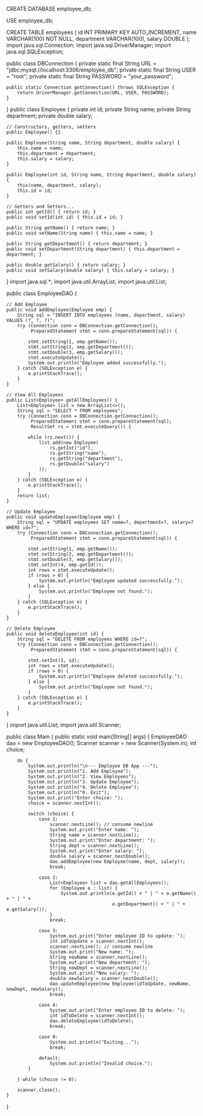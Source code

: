 CREATE DATABASE employee_db;

USE employee_db;

CREATE TABLE employees (
    id INT PRIMARY KEY AUTO_INCREMENT,
    name VARCHAR(100) NOT NULL,
    department VARCHAR(100),
    salary DOUBLE
);
import java.sql.Connection;
import java.sql.DriverManager;
import java.sql.SQLException;

public class DBConnection {
    private static final String URL = "jdbc:mysql://localhost:3306/employee_db";
    private static final String USER = "root";
    private static final String PASSWORD = "your_password";

    public static Connection getConnection() throws SQLException {
        return DriverManager.getConnection(URL, USER, PASSWORD);
    }
}
public class Employee {
    private int id;
    private String name;
    private String department;
    private double salary;

    // Constructors, getters, setters
    public Employee() {}

    public Employee(String name, String department, double salary) {
        this.name = name;
        this.department = department;
        this.salary = salary;
    }

    public Employee(int id, String name, String department, double salary) {
        this(name, department, salary);
        this.id = id;
    }

    // Getters and Setters...
    public int getId() { return id; }
    public void setId(int id) { this.id = id; }

    public String getName() { return name; }
    public void setName(String name) { this.name = name; }

    public String getDepartment() { return department; }
    public void setDepartment(String department) { this.department = department; }

    public double getSalary() { return salary; }
    public void setSalary(double salary) { this.salary = salary; }
}
import java.sql.*;
import java.util.ArrayList;
import java.util.List;

public class EmployeeDAO {

    // Add Employee
    public void addEmployee(Employee emp) {
        String sql = "INSERT INTO employees (name, department, salary) VALUES (?, ?, ?)";
        try (Connection conn = DBConnection.getConnection();
             PreparedStatement stmt = conn.prepareStatement(sql)) {
             
            stmt.setString(1, emp.getName());
            stmt.setString(2, emp.getDepartment());
            stmt.setDouble(3, emp.getSalary());
            stmt.executeUpdate();
            System.out.println("Employee added successfully.");
        } catch (SQLException e) {
            e.printStackTrace();
        }
    }

    // View All Employees
    public List<Employee> getAllEmployees() {
        List<Employee> list = new ArrayList<>();
        String sql = "SELECT * FROM employees";
        try (Connection conn = DBConnection.getConnection();
             PreparedStatement stmt = conn.prepareStatement(sql);
             ResultSet rs = stmt.executeQuery()) {
             
            while (rs.next()) {
                list.add(new Employee(
                    rs.getInt("id"),
                    rs.getString("name"),
                    rs.getString("department"),
                    rs.getDouble("salary")
                ));
            }
        } catch (SQLException e) {
            e.printStackTrace();
        }
        return list;
    }

    // Update Employee
    public void updateEmployee(Employee emp) {
        String sql = "UPDATE employees SET name=?, department=?, salary=? WHERE id=?";
        try (Connection conn = DBConnection.getConnection();
             PreparedStatement stmt = conn.prepareStatement(sql)) {
             
            stmt.setString(1, emp.getName());
            stmt.setString(2, emp.getDepartment());
            stmt.setDouble(3, emp.getSalary());
            stmt.setInt(4, emp.getId());
            int rows = stmt.executeUpdate();
            if (rows > 0) {
                System.out.println("Employee updated successfully.");
            } else {
                System.out.println("Employee not found.");
            }
        } catch (SQLException e) {
            e.printStackTrace();
        }
    }

    // Delete Employee
    public void deleteEmployee(int id) {
        String sql = "DELETE FROM employees WHERE id=?";
        try (Connection conn = DBConnection.getConnection();
             PreparedStatement stmt = conn.prepareStatement(sql)) {
             
            stmt.setInt(1, id);
            int rows = stmt.executeUpdate();
            if (rows > 0) {
                System.out.println("Employee deleted successfully.");
            } else {
                System.out.println("Employee not found.");
            }
        } catch (SQLException e) {
            e.printStackTrace();
        }
    }
}
import java.util.List;
import java.util.Scanner;

public class Main {
    public static void main(String[] args) {
        EmployeeDAO dao = new EmployeeDAO();
        Scanner scanner = new Scanner(System.in);
        int choice;

        do {
            System.out.println("\n--- Employee DB App ---");
            System.out.println("1. Add Employee");
            System.out.println("2. View Employees");
            System.out.println("3. Update Employee");
            System.out.println("4. Delete Employee");
            System.out.println("0. Exit");
            System.out.print("Enter choice: ");
            choice = scanner.nextInt();

            switch (choice) {
                case 1:
                    scanner.nextLine(); // consume newline
                    System.out.print("Enter name: ");
                    String name = scanner.nextLine();
                    System.out.print("Enter department: ");
                    String dept = scanner.nextLine();
                    System.out.print("Enter salary: ");
                    double salary = scanner.nextDouble();
                    dao.addEmployee(new Employee(name, dept, salary));
                    break;

                case 2:
                    List<Employee> list = dao.getAllEmployees();
                    for (Employee e : list) {
                        System.out.println(e.getId() + " | " + e.getName() + " | " +
                                           e.getDepartment() + " | " + e.getSalary());
                    }
                    break;

                case 3:
                    System.out.print("Enter employee ID to update: ");
                    int idToUpdate = scanner.nextInt();
                    scanner.nextLine(); // consume newline
                    System.out.print("New name: ");
                    String newName = scanner.nextLine();
                    System.out.print("New department: ");
                    String newDept = scanner.nextLine();
                    System.out.print("New salary: ");
                    double newSalary = scanner.nextDouble();
                    dao.updateEmployee(new Employee(idToUpdate, newName, newDept, newSalary));
                    break;

                case 4:
                    System.out.print("Enter employee ID to delete: ");
                    int idToDelete = scanner.nextInt();
                    dao.deleteEmployee(idToDelete);
                    break;

                case 0:
                    System.out.println("Exiting...");
                    break;

                default:
                    System.out.println("Invalid choice.");
            }

        } while (choice != 0);

        scanner.close();
    }
}
